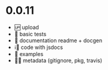 # 0.0.11
- 🆙 upload
- 🔬 basic tests
- 📖 documentation readme + docgen
- ℹ️️👣  code with jsdocs
- 📘 examples
- 📇💚 metadata (gitignore, pkg, travis)

